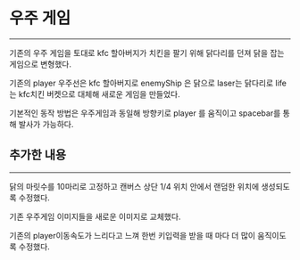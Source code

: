 # 우주 게임

---

기존의 우주 게임을 토대로 kfc 할아버지가 치킨을 팔기 위해 닭다리를 던져 닭을 잡는 게임으로 변형했다.

기존의 player 우주선은 kfc 할아버지로 enemyShip 은 닭으로 laser는 닭다리로 life는 kfc치킨 버켓으로 대체해 새로운 게임을 만들었다.

기본적인 동작 방법은 우주게임과 동일해 방향키로 player 를 움직이고 spacebar를 통해 발사가 가능하다. 

## 추가한 내용

---

닭의 마릿수를 10마리로 고정하고 캔버스 상단 1/4 위치 안에서 랜덤한 위치에 생성되도록 수정했다.

기존 우주게임 이미지들을 새로운 이미지로 교체했다.

기존의 player이동속도가 느리다고 느껴 한번 키입력을 받을 때 마다 더 많이 움직이도록 수정했다.
